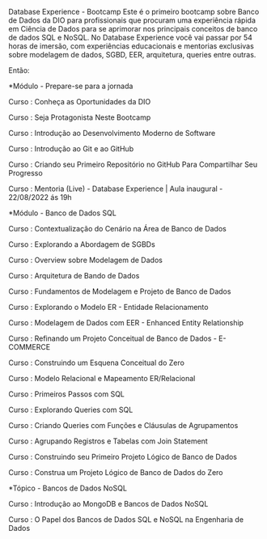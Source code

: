 Database Experience - Bootcamp
Este é o primeiro bootcamp sobre Banco de Dados da DIO para profissionais que procuram uma experiência rápida em Ciência de Dados para se aprimorar nos principais conceitos de banco de dados SQL e NoSQL. No Database Experience você vai passar por 54 horas de imersão, com experiências educacionais e mentorias exclusivas sobre modelagem de dados, SGBD, EER, arquitetura, queries entre outras.

Então:

 *Módulo - Prepare-se para a jornada
 

 Curso : Conheça as Oportunidades da DIO
 
 Curso : Seja Protagonista Neste Bootcamp
 
 Curso : Introdução ao Desenvolvimento Moderno de Software
 
 Curso : Introdução ao Git e ao GitHub
 
 Curso : Criando seu Primeiro Repositório no GitHub Para Compartilhar Seu Progresso
 
 Curso : Mentoria (Live) - Database Experience | Aula inaugural - 22/08/2022 ás 19h
 
 
 *Módulo - Banco de Dados SQL
 

 Curso : Contextualização do Cenário na Área de Banco de Dados
 
 Curso : Explorando a Abordagem de SGBDs
 
 Curso : Overview sobre Modelagem de Dados
 
 Curso : Arquitetura de Bando de Dados
 
 Curso : Fundamentos de Modelagem e Projeto de Banco de Dados
 
 Curso : Explorando o Modelo ER - Entidade Relacionamento
 
 Curso : Modelagem de Dados com EER - Enhanced Entity Relationship
 
 Curso : Refinando um Projeto Conceitual de Banco de Dados - E-COMMERCE
 
 Curso : Construindo um Esquena Conceitual do Zero
 
 Curso : Modelo Relacional e Mapeamento ER/Relacional
 
 Curso : Primeiros Passos com SQL
 
 Curso : Explorando Queries com SQL
 
 Curso : Criando Queries com Funções e Cláusulas de Agrupamentos
 
 Curso : Agrupando Registros e Tabelas com Join Statement
 
 Curso : Construindo seu Primeiro Projeto Lógico de Banco de Dados
 
 Curso : Construa um Projeto Lógico de Banco de Dados do Zero
 
 
 *Tópico - Bancos de Dados NoSQL
 

 Curso : Introdução ao MongoDB e Bancos de Dados NoSQL
 
 Curso : O Papel dos Bancos de Dados SQL e NoSQL na Engenharia de Dados
